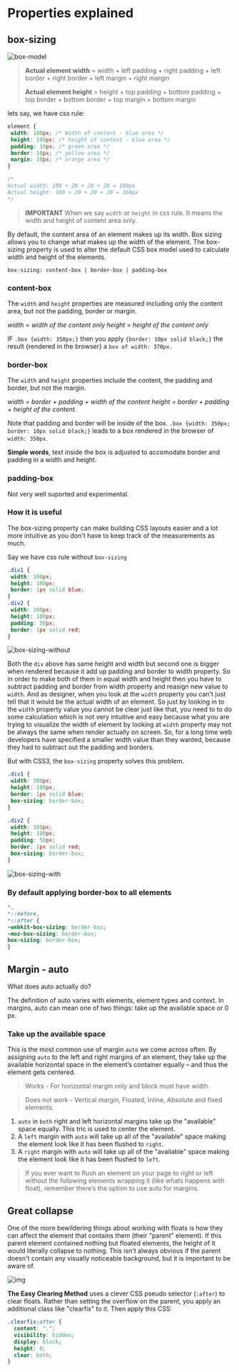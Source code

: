 # Properties explained

## box-sizing

![box-model](assets/box-model.jpg)

> **Actual element width** = width + left padding + right padding + left border + right border + left margin + right margin
>
> **Actual element height** = height + top padding + bottom padding + top border + bottom border + top margin + bottom margin

lets say, we have css rule:

```css
element {
 width: 100px; /* Width of content - blue area */
 height: 100px; /* height of content - blue area */
 padding: 10px; /* green area */
 border: 10px; /* yellow area */
 margin: 10px; /* orange area */
}

/*
Actual width: 100 + 20 + 20 + 20 = 160px
Actual height: 100 + 20 + 20 + 20 = 160px
*/
```

> **IMPORTANT** When we say `width` or `height` in css rule. It means the width and height of content area only.

By default, the content area of an element makes up its width. Box sizing allows you to change what makes up the width of the element. The box-sizing property is used to alter the default CSS box model used to calculate width and height of the elements.

```
box-sizing: content-box | border-box | padding-box
```

### content-box

The `width` and `height` properties are measured including only the content area, but not the padding, border or margin.

_width = width of the content only_
_height = height of the content only_

IF `.box {width: 350px;}` then you apply `{border: 10px solid black;}` the result {rendered in the browser} a `box of width: 370px.`

### border-box

The `width` and `height` properties include the content, the padding and border, but not the margin.

_width = border + padding + width of the content_
_height = border + padding + height of the content_.

Note that padding and border will be inside of the box. `.box {width: 350px; border: 10px solid black;}` leads to a box rendered in the browser of `width: 350px`.

**Simple words**, text inside the box is adjusted to accomodate border and padding in a width and height.

### padding-box

Not very well suported and experimental.

### How it is useful

The box-sizing property can make building CSS layouts easier and a lot more intuitive as you don't have to keep track of the measurements as much.

Say we have css rule without `box-sizing`

```css
.div1 {
 width: 300px;
 height: 100px;
 border: 1px solid blue;
}
.div2 {
 width: 300px;
 height: 100px;
 padding: 50px;
 border: 1px solid red;
}
```

![box-sizing-without](assets/box-sizing-without.png)

Both the `div` above has same height and width but second one is bigger when rendered because it add up padding and border to width property. So in order to make both of them in equal width and height then you have to subtract padding and border from width property and reasign new value to `width`. And as designer, when you look at the `width` property you can't just tell that it would be the actual width of an element. So just by looking in to the `width` property value you cannot be clear just like that, you need to to do some calculation which is not very intuitive and easy because what you are trying to visualize the width of element by looking at `width` property may not be always the same when render actually on screen. So, for a long time web developers have specified a smaller width value than they wanted, because they had to subtract out the padding and borders.

But with CSS3, the `box-sizing` property solves this problem.

```css
.div1 {
 width: 300px;
 height: 100px;
 border: 1px solid blue;
 box-sizing: border-box;
}

.div2 {
 width: 300px;
 height: 100px;
 padding: 50px;
 border: 1px solid red;
 box-sizing: border-box;
}
```

![box-sizing-with](assets/box-sizing-with.png)

### By default applying border-box to all elements

```css
*,
*::before,
*::after {
-webkit-box-sizing: border-box;
-moz-box-sizing: border-box;
box-sizing: border-box;
}
```

## Margin - auto

What does auto actually do?

The definition of auto varies with elements, element types and context. In margins, auto can mean one of two things: take up the available space or 0 px.

### Take up the available space

This is the most common use of margin `auto` we come across often. By assigning `auto` to the left and right margins of an element, they take up the available horizontal space in the element’s container equally – and thus the element gets centered.

> Works - For horizontal margin only and block must have width.

> Does not work - Vertical margin, Floated, Inline, Absolute and fixed elements.

1. `auto` in `both` right and left horizontal margins take up the "available" space equally. This tric is used to center the element.
2. A `left` margin with `auto` will take up all of the "available" space making the element look like it has been flushed to `right`.
3. A `right` margin with `auto` will take up all of the "available" space making the element look like it has been flushed to `left`.

> If you ever want to flush an element on your page to right or left without the following elements wrapping it (like whats happens with float), remember there’s the option to use auto for margins.

## Great collapse

One of the more bewildering things about working with floats is how they can affect the element that contains them (their "parent" element). If this parent element contained nothing but floated elements, the height of it would literally collapse to nothing. This isn't always obvious if the parent doesn't contain any visually noticeable background, but it is important to be aware of.

![img](assets/67CE1326-3823-484D-89D0-7508EFC14B10.png)

**The Easy Clearing Method** uses a clever CSS pseudo selector (`:after`) to clear floats. Rather than setting the overflow on the parent, you apply an additional class like "clearfix" to it. Then apply this CSS:

```css
.clearfix:after {
  content: ".";
  visibility: hidden;
  display: block;
  height: 0;
  clear: both;
}
```
